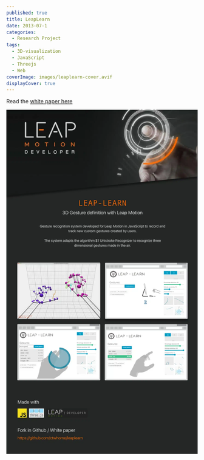 ```yaml
---
published: true
title: LeapLearn
date: 2013-07-1
categories:
  - Research Project
tags:
  - 3D-visualization
  - JavaScript
  - Threejs
  - Web
coverImage: images/leaplearn-cover.avif
displayCover: true
---
```

<script>
  	import Youtube from "svelte-youtube-embed";
</script>

Read the [white paper here](/content/2013-07-11-leaplearn/leaplearn_garcia_gonzalez.pdf)

<Youtube id="OGSSvLnMwTc" />


![](./images/Foreground.webp)
